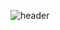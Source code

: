 ![header](https://capsule-render.vercel.app/api?type=transparent&color=#ffffff&height=500&section=header&text=Jeong%20Seok%20Hyeon&fontSize=80&fontColor=#4B0082)
